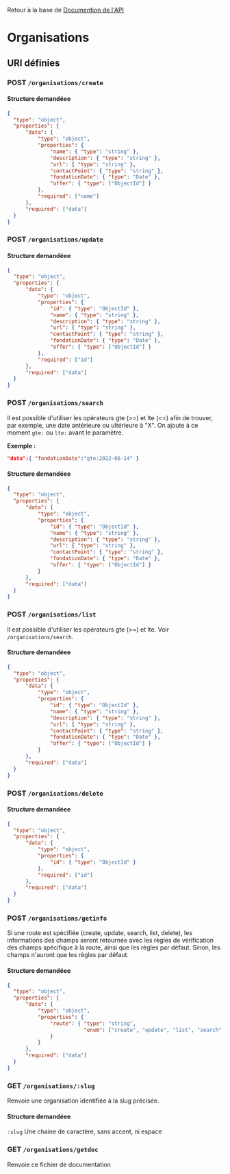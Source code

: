 Retour à la base de [Documention de l'API](readme.md)

# Organisations

## URI définies

### POST `/organisations/create`

#### Structure demandéee
```json
{
  "type": "object",
  "properties": {
      "data": {
          "type": "object",
          "properties": {
              "name": { "type": "string" },
              "description": { "type": "string" },
              "url": { "type": "string" },
              "contactPoint": { "type": "string" },
              "fondationDate": { "type": "Date" },
              "offer": { "type": ["ObjectId"] }
          },
          "required": ["name"]
      },
      "required": ["data"]
  }
}
```

### POST `/organisations/update`

#### Structure demandéee
```json
{
  "type": "object",
  "properties": {
      "data": {
          "type": "object",
          "properties": {
              "id": { "type": "ObjectId" },
              "name": { "type": "string" },
              "description": { "type": "string" },
              "url": { "type": "string" },
              "contactPoint": { "type": "string" },
              "fondationDate": { "type": "Date" },
              "offer": { "type": ["ObjectId"] }
          },
          "required": ["id"]
      },
      "required": ["data"]
  }
}
```


### POST `/organisations/search`
Il est possible d'utiliser les opérateurs gte (>=) et lte (<=) afin de trouver, par exemple, une date antérieure ou ultérieure à "X". On ajoute à ce moment `gte:` ou `lte:` avant le paramètre.

**Exemple :**
```json 
"data":{ "fondationDate":"gte:2022-06-14" }
```
#### Structure demandéee
```json
{
  "type": "object",
  "properties": {
      "data": {
          "type": "object",
          "properties": {
              "id": { "type": "ObjectId" },
              "name": { "type": "string" },
              "description": { "type": "string" },
              "url": { "type": "string" },
              "contactPoint": { "type": "string" },
              "fondationDate": { "type": "Date" },
              "offer": { "type": ["ObjectId"] }
          }
      },
      "required": ["data"]
  }
}
```

### POST `/organisations/list`
Il est possible d'utiliser les opérateurs gte (>=) et lte. Voir `/organisations/search`.
#### Structure demandéee
```json
{
  "type": "object",
  "properties": {
      "data": {
          "type": "object",
          "properties": {
              "id": { "type": "ObjectId" },
              "name": { "type": "string" },
              "description": { "type": "string" },
              "url": { "type": "string" },
              "contactPoint": { "type": "string" },
              "fondationDate": { "type": "Date" },
              "offer": { "type": ["ObjectId"] }
          }
      },
      "required": ["data"]
  }
}
```

### POST `/organisations/delete`
#### Structure demandéee
```json
{
  "type": "object",
  "properties": {
      "data": {
          "type": "object",
          "properties": {
              "id": { "type": "ObjectId" }
          },
          "required": ["id"]
      },
      "required": ["data"]
  }
}
```

### POST `/organisations/getinfo`

Si une route est spécifiée (create, update, search, list, delete), les informations des champs seront retournée avec les règles de vérification des champs spécifique à la route, ainsi que les règles par défaut.
Sinon, les champs n'auront que les règles par défaut.

#### Structure demandéee
```json
{
  "type": "object",
  "properties": {
      "data": {
          "type": "object",
          "properties": {
              "route": { "type": "string",
                         "enum": ["create", "update", "list", "search", "delete"]
              }
          }
      },
      "required": ["data"]
  }
}
```


### GET `/organisations/:slug`

Renvoie une organisation identifiée à la slug précisée.

#### Structure demandéee
`:slug` Une chaine de caractère, sans accent, ni espace




### GET `/organisations/getdoc`
Renvoie ce fichier de documentation